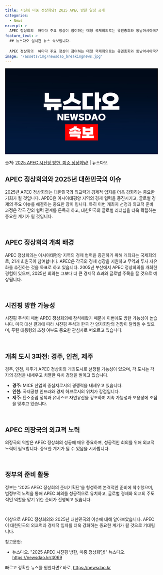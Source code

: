 ```yaml
---
title: 시진핑 미중 정상회담! 2025 APEC 방한 일정 공개
categories:
  - News
excerpt: >
  APEC 정상회의  해마다 주요 정상이 참여하는 대형 국제회의로는 유엔총회와 동남아시아국가연합(ASEAN) …
feature_text: >
  ## 뉴스다오 실시간 뉴스 속보입니다.

  APEC 정상회의  해마다 주요 정상이 참여하는 대형 국제회의로는 유엔총회와 동남아시아국가연합(ASEAN) …
image: '/assets/img/newsdao_breakingnews.jpg'
---
```


![뉴스다오 속보](/assets/img/newsdao_breakingnews.jpg)

<p>출처: <a href="https://newsdao.kr/4069" rel="dofollow">2025 APEC 시진핑 방한, 미중 정상회담!</a> | 뉴스다오</p>

<h2 data-ke-size="size26">APEC 정상회의와 2025년 대한민국의 이슈</h2>
2025년 APEC 정상회의는 대한민국의 외교력과 경제적 입지를 더욱 강화하는 중요한 기회가 될 것입니다. APEC은 아시아태평양 지역의 경제 협력을 증진시키고, 글로벌 경제의 주요 이슈를 해결하는 중요한 장이 됩니다. 특히 이번 개최지 선정과 외교적 준비 과정은 각국 간의 협력 관계를 돈독히 하고, 대한민국의 글로벌 리더십을 더욱 확립하는 중요한 계기가 될 것입니다.

<p data-ke-size="size16">&nbsp;</p>

<h2 data-ke-size="size24">APEC 정상회의 개최 배경</h2>
APEC 정상회의는 아시아태평양 지역의 경제 협력을 증진하기 위해 개최되는 국제회의로, 21개 회원국이 참여합니다. APEC은 각국의 경제 성장을 지원하고 무역과 투자 자유화를 추진하는 것을 목표로 하고 있습니다. 2005년 부산에서 APEC 정상회의를 개최한 경험이 있으며, 2025년 회의는 그보다 더 큰 경제적 효과와 글로벌 주목을 끌 것으로 예상됩니다.

<p data-ke-size="size16">&nbsp;</p>

<h2 data-ke-size="size24">시진핑 방한 가능성</h2>
시진핑 주석이 매번 APEC 정상회의에 참석해왔기 때문에 이번에도 방한 가능성이 높습니다. 미국 대선 결과에 따라 시진핑 주석과 한국 간 양자회담의 전망이 달라질 수 있으며, 푸틴 대통령의 초청 여부도 중요한 관심사로 떠오르고 있습니다.

<p data-ke-size="size16">&nbsp;</p>

<h2 data-ke-size="size24">개최 도시 3파전: 경주, 인천, 제주</h2>
경주, 인천, 제주가 APEC 정상회의 개최도시로 선정될 가능성이 있으며, 각 도시는 각자의 강점을 내세우고 치열한 유치 경쟁을 벌이고 있습니다.

<ul>
<li><b>경주:</b> MICE 산업의 중심지로서의 경쟁력을 내세우고 있습니다.</li>
<li><b>인천:</b> 국제공항 인프라와 경제 허브로서의 위치가 강점입니다.</li>
<li><b>제주:</b> 탄소중립 정책과 유네스코 자연유산을 강조하며 지속 가능성과 포용성에 초점을 맞추고 있습니다.</li>
</ul>

<p data-ke-size="size16">&nbsp;</p>

<h2 data-ke-size="size24">APEC 의장국의 외교적 노력</h2>
의장국의 역할은 APEC 정상회의 성공에 매우 중요하며, 성공적인 회의를 위해 외교적 노력이 필요합니다. 중요한 계기가 될 수 있음을 시사합니다.

<p data-ke-size="size16">&nbsp;</p>

<h2 data-ke-size="size24">정부의 준비 활동</h2>
정부는 '2025 APEC 정상회의 준비기획단'을 형성하여 본격적인 준비에 착수했으며, 범정부적 노력을 통해 APEC 회의를 성공적으로 유치하고, 글로벌 경제와 외교의 주도적인 역할을 맡기 위한 준비가 진행되고 있습니다.

<p data-ke-size="size16">&nbsp;</p>

이상으로 APEC 정상회의와 2025년 대한민국의 이슈에 대해 알아보았습니다. APEC이 대한민국의 외교력과 경제적 입지를 더욱 강화하는 중요한 계기가 될 것으로 기대됩니다.

참고문헌:
- 뉴스다오. "2025 APEC 시진핑 방한, 미중 정상회담!" 뉴스다오. https://newsdao.kr/4069 

빠르고 정확한 뉴스를 원한다면? 바로, <a href="https://newsdao.kr" rel="dofollow">https://newsdao.kr</a>


